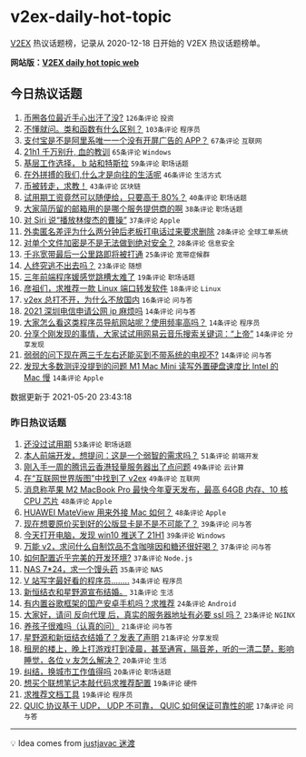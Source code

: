 # v2ex-daily-hot-topic

[V2EX](https://www.v2ex.com/) 热议话题榜，记录从 2020-12-18 日开始的 V2EX 热议话题榜单。

**网站版：[V2EX daily hot topic web](https://boojack.github.io/v2ex-daily-hot-topic-web/)**

## 今日热议话题

<!-- TODAY BEGIN -->

1. [币圈各位最近手心出汗了没?](https://www.v2ex.com/t/778035) `126条评论` `投资`
1. [不懂就问。类和函数有什么区别？](https://www.v2ex.com/t/778049) `103条评论` `程序员`
1. [支付宝是不是阿里系唯一一个没有开屏广告的 APP？](https://www.v2ex.com/t/778082) `67条评论` `互联网`
1. [21h1 千万别升, 血的教训](https://www.v2ex.com/t/778047) `65条评论` `Windows`
1. [基层工作选择， b 站和特斯拉](https://www.v2ex.com/t/778120) `59条评论` `职场话题`
1. [在外拼搏的我们,什么才是向往的生活呢](https://www.v2ex.com/t/778064) `46条评论` `生活方式`
1. [币被转走，求教！](https://www.v2ex.com/t/778168) `43条评论` `区块链`
1. [试用期工资竟然可以随便给，只要高于 80%？](https://www.v2ex.com/t/778062) `40条评论` `职场话题`
1. [大家简历留的邮箱用的是哪个服务提供商的啊](https://www.v2ex.com/t/778210) `38条评论` `职场话题`
1. [对 Siri 说“播放林俊杰的曹操”](https://www.v2ex.com/t/778102) `37条评论` `Apple`
1. [外卖匿名差评为什么两分钟后老板打电话过来要求删除](https://www.v2ex.com/t/778198) `28条评论` `全球工单系统`
1. [对单个文件加密是不是无法做到绝对安全？](https://www.v2ex.com/t/778090) `28条评论` `信息安全`
1. [千兆宽带最后一公里路即将被打通](https://www.v2ex.com/t/778196) `25条评论` `宽带症候群`
1. [人终究逃不出去吗？](https://www.v2ex.com/t/778253) `23条评论` `随想`
1. [三年前端程序媛感觉跳槽太难了](https://www.v2ex.com/t/778238) `19条评论` `职场话题`
1. [彦祖们，求推荐一款 Linux 端口转发软件](https://www.v2ex.com/t/778087) `18条评论` `Linux`
1. [v2ex 总打不开，为什么不放国内](https://www.v2ex.com/t/778097) `16条评论` `问与答`
1. [2021 深圳电信申请公网 ip 麻烦吗](https://www.v2ex.com/t/778184) `14条评论` `问与答`
1. [大家怎么看这类程序员导航网站呢？使用频率高吗？](https://www.v2ex.com/t/778160) `14条评论` `程序员`
1. [分享个刚发现的事情，大家试试用网易云音乐搜索关键词：“上帝”](https://www.v2ex.com/t/778081) `14条评论` `分享发现`
1. [弱弱的问下现在两三千左右还能买到不带系统的电视不?](https://www.v2ex.com/t/778039) `14条评论` `问与答`
1. [发现大多数测评没提到的问题 M1 Mac Mini 读写外置硬盘速度比 Intel 的 Mac 慢](https://www.v2ex.com/t/778036) `14条评论` `Apple`

数据更新于 2021-05-20 23:43:18

<!-- TODAY END -->

### 昨日热议话题

<!-- YESTERDAY BEGIN -->

1. [还没过试用期](https://www.v2ex.com/t/777910) `53条评论` `职场话题`
1. [本人前端开发，想提问：这是一个弱智的需求吗？](https://www.v2ex.com/t/777955) `51条评论` `前端开发`
1. [刚入手一周的腾讯云香港轻量服务器出了点问题](https://www.v2ex.com/t/777843) `49条评论` `云计算`
1. [在“互联网世界版图”中找到了 v2ex](https://www.v2ex.com/t/777889) `49条评论` `互联网`
1. [消息称苹果 M2 MacBook Pro 最快今年夏天发布，最高 64GB 内存、10 核 CPU 芯片](https://www.v2ex.com/t/777817) `48条评论` `Apple`
1. [HUAWEI MateView 用来外接 Mac 如何？](https://www.v2ex.com/t/777946) `48条评论` `Apple`
1. [现在想要原价买到好的公版显卡是不是不可能了？](https://www.v2ex.com/t/777816) `39条评论` `问与答`
1. [今天打开电脑，发现 win10 推送了 21H1](https://www.v2ex.com/t/777842) `39条评论` `Windows`
1. [万能 v2，求问什么自制饮品不含咖啡因和糖还很好喝？](https://www.v2ex.com/t/777852) `37条评论` `问与答`
1. [如何配置近乎完美的开发环境?](https://www.v2ex.com/t/777966) `37条评论` `Node.js`
1. [NAS 7*24，求一个馒头药](https://www.v2ex.com/t/777849) `35条评论` `NAS`
1. [V 站写字最好看的程序员........](https://www.v2ex.com/t/777897) `34条评论` `程序员`
1. [新恒结衣和星野源宣布结婚。](https://www.v2ex.com/t/777911) `31条评论` `生活`
1. [有内置谷歌框架的国产安卓手机吗？求推荐](https://www.v2ex.com/t/777997) `24条评论` `Android`
1. [大家好，请问 反向代理 后，真实的服务器地址有必要 ssl 吗？](https://www.v2ex.com/t/777808) `23条评论` `NGINX`
1. [养孩子很难吗（认真的问）](https://www.v2ex.com/t/778012) `21条评论` `问与答`
1. [星野源和新垣结衣结婚了？发表了声明](https://www.v2ex.com/t/777917) `21条评论` `分享发现`
1. [租房的楼上，晚上打游戏打到凌晨，甚至通宵，隔音差，听的一清二楚，影响睡觉，各位 v 友怎么解决？](https://www.v2ex.com/t/777923) `20条评论` `生活`
1. [纠结，换城市工作值得吗](https://www.v2ex.com/t/777821) `20条评论` `职场话题`
1. [想买个联想笔记本敲代码求推荐配置](https://www.v2ex.com/t/777859) `19条评论` `硬件`
1. [求推荐文档工具](https://www.v2ex.com/t/777838) `19条评论` `程序员`
1. [QUIC 协议基于 UDP， UDP 不可靠， QUIC 如何保证可靠性的呢](https://www.v2ex.com/t/777845) `17条评论` `问与答`

<!-- YESTERDAY END -->

---

💡 Idea comes from [justjavac 迷渡](https://github.com/justjavac/)
